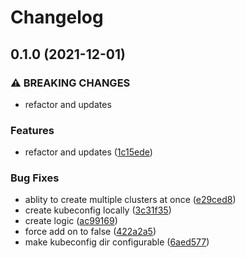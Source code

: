 # Changelog

## 0.1.0 (2021-12-01)


### ⚠ BREAKING CHANGES

* refactor and updates

### Features

* refactor and updates ([1c15ede](https://www.github.com/kameshsampath/ansible-role-minikube/commit/1c15edece04766f7d97f34cb5ea28d5900fe1495))


### Bug Fixes

* ablity to create multiple clusters at once ([e29ced8](https://www.github.com/kameshsampath/ansible-role-minikube/commit/e29ced815a83cfa899640f9355d46a8bde9dd34e))
* create kubeconfig locally ([3c31f35](https://www.github.com/kameshsampath/ansible-role-minikube/commit/3c31f35378d4c4086728d57d3c242dc2002872c7))
* create logic ([ac99169](https://www.github.com/kameshsampath/ansible-role-minikube/commit/ac991696e3cf938fbffc8c4502e2b1f468c3fb7b))
* force add on to false ([422a2a5](https://www.github.com/kameshsampath/ansible-role-minikube/commit/422a2a55dd10783bb84ce204d440a21ae4051fac))
* make kubeconfig dir configurable ([6aed577](https://www.github.com/kameshsampath/ansible-role-minikube/commit/6aed577d341e2d3626cb3b5919735391a6f2bc55))
